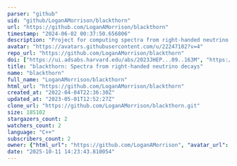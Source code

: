```yaml
---
parser: "github"
uid: "github/LoganAMorrison/blackthorn"
url: "https://github.com/LoganAMorrison/blackthorn"
timestamp: "2024-06-02 00:37:50.656806"
description: "Project for computing spectra from right-handed neutrino decays"
avatar: "https://avatars.githubusercontent.com/u/22247102?v=4"
repo_url: "https://github.com/LoganAMorrison/blackthorn"
doi: ["https://ui.adsabs.harvard.edu/abs/2023JHEP...09..163M", "https://ui.adsabs.harvard.edu/abs/2024ascl.soft05022M/abstract"]
title: "blackthorn: Spectra from right-handed neutrino decays"
name: "blackthorn"
full_name: "LoganAMorrison/blackthorn"
html_url: "https://github.com/LoganAMorrison/blackthorn"
created_at: "2022-04-04T22:36:30Z"
updated_at: "2023-05-01T12:52:27Z"
clone_url: "https://github.com/LoganAMorrison/blackthorn.git"
size: 185102
stargazers_count: 2
watchers_count: 2
language: "C++"
subscribers_count: 2
owner: {"html_url": "https://github.com/LoganAMorrison", "avatar_url": "https://avatars.githubusercontent.com/u/22247102?v=4", "login": "LoganAMorrison", "type": "User"}
date: "2025-10-11 14:23:43.810054"
---
```

